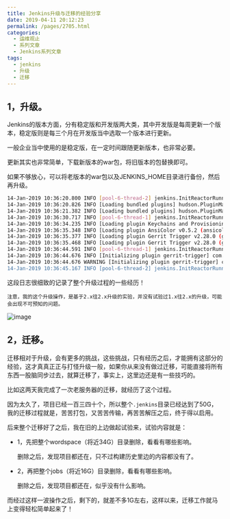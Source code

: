 ```yaml
---
title: Jenkins升级与迁移的经验分享
date: 2019-04-11 20:12:23
permalink: /pages/2705.html
categories:
  - 运维观止
  - 系列文章
  - Jenkins系列文章
tags:
  - jenkins
  - 升级
  - 迁移
---
```


## 1，升级。

Jenkins的版本方面，分有稳定版和开发版两大类，其中开发版是每周更新一个版本，稳定版则是每三个月在开发版当中选取一个版本进行更新。

一般企业当中使用的是稳定版，在一定时间跟随更新版本，也非常必要。

更新其实也非常简单，下载新版本的war包，将旧版本的包替换即可。

如果不够放心，可以将老版本的war包以及JENKINS_HOME目录进行备份，然后再升级。

```sh
14-Jan-2019 10:36:20.800 INFO [pool-6-thread-2] jenkins.InitReactorRunner$1.onAttained Started initialization
14-Jan-2019 10:36:20.826 INFO [Loading bundled plugins] hudson.PluginManager.loadDetachedPlugins Upgrading Jenkins. The last running version was 2.100. This Jenkins is version 2.157.
14-Jan-2019 10:36:21.382 INFO [Loading bundled plugins] hudson.PluginManager.loadDetachedPlugins Upgraded Jenkins from version 2.100 to version 2.157. Loaded detached plugins (and dependencies): [jdk-tool.hpi]
14-Jan-2019 10:36:30.717 INFO [pool-6-thread-1] jenkins.InitReactorRunner$1.onAttained Listed all plugins
14-Jan-2019 10:36:34.235 INFO [Loading plugin Keychains and Provisioning Profiles Management v1.0.0 (kpp-management-plugin)] com.sic.plugins.kpp.KPPPlugin.start starting kpp plugin
14-Jan-2019 10:36:35.348 INFO [Loading plugin AnsiColor v0.5.2 (ansicolor)] hudson.plugins.ansicolor.PluginImpl.start AnsiColor: eliminating boring output (https://github.com/jenkinsci/ansicolor-plugin)
14-Jan-2019 10:36:35.377 INFO [Loading plugin Gerrit Trigger v2.28.0 (gerrit-trigger)] com.sonyericsson.hudson.plugins.gerrit.trigger.PluginImpl.start Starting Gerrit-Trigger Plugin
14-Jan-2019 10:36:35.468 INFO [Loading plugin Gerrit Trigger v2.28.0 (gerrit-trigger)] com.sonymobile.tools.gerrit.gerritevents.GerritSendCommandQueue.startQueue SendQueue started! Current pool size: 1
14-Jan-2019 10:36:44.591 INFO [pool-6-thread-1] jenkins.InitReactorRunner$1.onAttained Prepared all plugins
14-Jan-2019 10:36:44.676 INFO [Initializing plugin gerrit-trigger] com.sonyericsson.hudson.plugins.gerrit.trigger.replication.ReplicationCache.initialize initialized replication cache with expiration in MINUTES: 360
14-Jan-2019 10:36:44.676 WARNING [Initializing plugin gerrit-trigger] com.sonyericsson.hudson.plugins.gerrit.trigger.replication.ReplicationQueueTaskDispatcher.<init> No GerritHandler was specified, won't register as event listener, so no function.
14-Jan-2019 10:36:45.167 INFO [pool-6-thread-2] jenkins.InitReactorRunner$1.onAttained Started all plugins
```

这段日志很细致的记录了整个升级过程的一些经历！

`注意，我的这个升级操作，是基于2.x往2.x升级的实验，并没有试验过1.x往2.x的升级，可能会出现不可预知的问题。`

![image](https://tvax4.sinaimg.cn/large/008k1Yt0ly1grlkrrqiilj30m80ysx6p.jpg)

## 2，迁移。

迁移相对于升级，会有更多的挑战，这些挑战，只有经历之后，才能拥有这部分的经验，这才真真正正与打怪升级一般，如果你从来没有做过迁移，可能直接将所有东西一股脑同步过去，就算迁移了，事实上，这里边还是有一些技巧的。

比如这两天我完成了一次老服务器的迁移，就经历了这个过程。

因为太久了，项目已经一百三四十个，所以整个`.jenkins`目录已经达到了50G，我的迁移过程就是，苦苦打包，又苦苦传输，再苦苦解压之后，终于得以启用。

后来整个迁移好了之后，我在旧的上边做起试验来，试验内容就是：

- 1，先把整个wordspace（将近34G）目录删除，看看有哪些影响。

  删除之后，发现项目都还在，只不过构建历史里边的内容都没有了。

- 2，再把整个jobs（将近16G）目录删除，看看有哪些影响。

  删除之后，发现项目都还在，似乎没有什么影响。

而经过这样一波操作之后，剩下的，就差不多1G左右，这样以来，迁移工作就马上变得轻松简单起来了！
